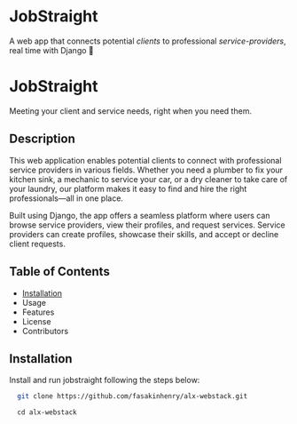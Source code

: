 # JobStraight
A web app that connects potential *clients* to professional *service-providers*, real time with Django 🚀

# **JobStraight**

Meeting your client and service needs, right when you need them.

## **Description**
This web application enables potential clients to connect with professional service providers in various fields. Whether you need a plumber to fix your kitchen sink, a mechanic to service your car, or a dry cleaner to take care of your laundry, our platform makes it easy to find and hire the right professionals—all in one place.

Built using Django, the app offers a seamless platform where users can browse service providers, view their profiles, and request services. Service providers can create profiles, showcase their skills, and accept or decline client requests.

## Table of Contents
- [Installation](#installation)
- Usage
- Features
- License
- Contributors

## Installation

Install and run jobstraight following the steps below:

```bash
  git clone https://github.com/fasakinhenry/alx-webstack.git
```
```
  cd alx-webstack
```
